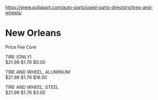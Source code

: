 https://www.pullapart.com/auto-parts/used-parts-directory/tires-and-wheels/

# New Orleans
Price   Fee   Core

TIRE (ONLY)  
$21.99  $1.76 $0.00

TIRE AND WHEEL, ALUMINUM  
$21.99  $1.76 $16.50

TIRE AND WHEEL, STEEL  
$21.99  $1.76 $3.00
